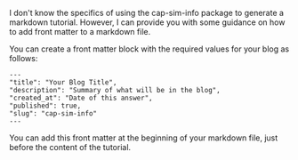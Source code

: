 I don't know the specifics of using the cap-sim-info package to generate a markdown tutorial. However, I can provide you with some guidance on how to add front matter to a markdown file.

You can create a front matter block with the required values for your blog as follows:

```
---
"title": "Your Blog Title",
"description": "Summary of what will be in the blog",
"created_at": "Date of this answer",
"published": true,
"slug": "cap-sim-info"
---
```

You can add this front matter at the beginning of your markdown file, just before the content of the tutorial.